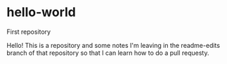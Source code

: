 # hello-world
First repository

Hello!
This is a repository and some notes I'm leaving in the readme-edits branch of that repository so that I can learn how to do a pull requesty.
